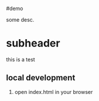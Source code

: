 #demo

some desc.

# subheader

this is a test

## local development

1. open index.html in your browser